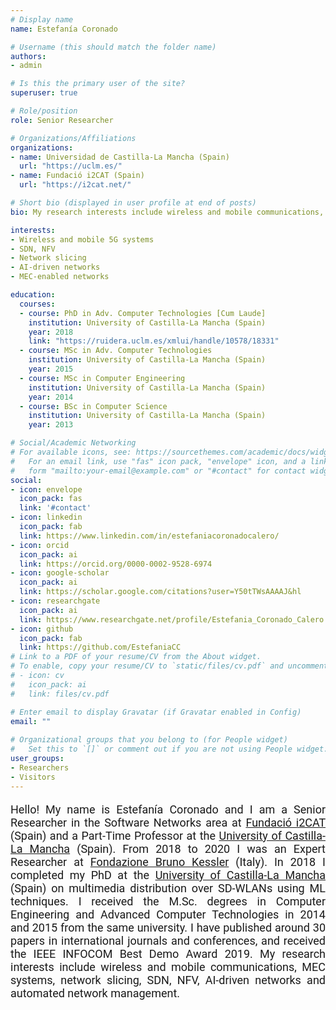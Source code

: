 ```yaml
--- 
# Display name
name: Estefanía Coronado

# Username (this should match the folder name)
authors:
- admin

# Is this the primary user of the site?
superuser: true

# Role/position
role: Senior Researcher

# Organizations/Affiliations
organizations:
- name: Universidad de Castilla-La Mancha (Spain)
  url: "https://uclm.es/"
- name: Fundació i2CAT (Spain)
  url: "https://i2cat.net/"

# Short bio (displayed in user profile at end of posts)
bio: My research interests include wireless and mobile communications, network slicing, SDN, NFV, AI-driven networks and automated network management.

interests:
- Wireless and mobile 5G systems
- SDN, NFV
- Network slicing
- AI-driven networks
- MEC-enabled networks

education:
  courses:
  - course: PhD in Adv. Computer Technologies [Cum Laude]
    institution: University of Castilla-La Mancha (Spain)
    year: 2018
    link: "https://ruidera.uclm.es/xmlui/handle/10578/18331"
  - course: MSc in Adv. Computer Technologies
    institution: University of Castilla-La Mancha (Spain)
    year: 2015
  - course: MSc in Computer Engineering
    institution: University of Castilla-La Mancha (Spain)
    year: 2014
  - course: BSc in Computer Science
    institution: University of Castilla-La Mancha (Spain)
    year: 2013

# Social/Academic Networking
# For available icons, see: https://sourcethemes.com/academic/docs/widgets/#icons
#   For an email link, use "fas" icon pack, "envelope" icon, and a link in the
#   form "mailto:your-email@example.com" or "#contact" for contact widget.
social:
- icon: envelope
  icon_pack: fas
  link: '#contact'
- icon: linkedin
  icon_pack: fab
  link: https://www.linkedin.com/in/estefaniacoronadocalero/
- icon: orcid
  icon_pack: ai
  link: https://orcid.org/0000-0002-9528-6974
- icon: google-scholar
  icon_pack: ai
  link: https://scholar.google.com/citations?user=Y50tTWsAAAAJ&hl
- icon: researchgate
  icon_pack: ai
  link: https://www.researchgate.net/profile/Estefania_Coronado_Calero
- icon: github
  icon_pack: fab
  link: https://github.com/EstefaniaCC
# Link to a PDF of your resume/CV from the About widget.
# To enable, copy your resume/CV to `static/files/cv.pdf` and uncomment the lines below.  
# - icon: cv
#   icon_pack: ai
#   link: files/cv.pdf

# Enter email to display Gravatar (if Gravatar enabled in Config)
email: ""
  
# Organizational groups that you belong to (for People widget)
#   Set this to `[]` or comment out if you are not using People widget.  
user_groups:
- Researchers
- Visitors
---
```


<p style="font-family:Roboto; font-size: 18px;" align=justify>Hello! My name is Estefanía Coronado and I am a Senior Researcher in the Software Networks area at <a href="https://i2cat.net/" target="_blank">Fundació i2CAT</a> (Spain) and a Part-Time Professor at the <a href="https://www.uclm.es/" target="_blank">University of Castilla-La Mancha</a> (Spain). From 2018 to 2020 I was an Expert Researcher at <a href="https://www.fbk.eu/" target="_blank">Fondazione Bruno Kessler</a> (Italy). In 2018 I completed my PhD at the <a href="https://www.uclm.es/" target="_blank">University of Castilla-La Mancha</a> (Spain) on multimedia distribution over SD-WLANs using ML techniques. I received the M.Sc. degrees in Computer Engineering and Advanced Computer Technologies in 2014 and 2015 from the same university. I have published around 30 papers in international journals and conferences, and received the IEEE INFOCOM Best Demo Award 2019. My research interests include wireless and mobile communications, MEC systems, network slicing, SDN, NFV, AI-driven networks and automated network management. </p>

